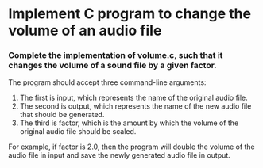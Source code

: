 # Implement C program to change the volume of an audio file

### Complete the implementation of volume.c, such that it changes the volume of a sound file by a given factor.

The program should accept three command-line arguments:
1. The first is input, which represents the name of the original audio file.
2. The second is output, which represents the name of the new audio file that should be generated.
3. The third is factor, which is the amount by which the volume of the original audio file should be scaled.

For example, if factor is 2.0, then the program will double the volume of the audio file in input and save the newly generated audio file in output.
